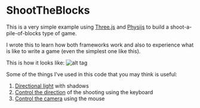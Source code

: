 # ShootTheBlocks

This is a very simple example using [Three.js](https://github.com/mrdoob/three.js/)
and [Physijs](https://github.com/chandlerprall/Physijs) to build a shoot-a-pile-of-blocks type of game.

I wrote this to learn how both frameworks work and also to experience what is like to write a game 
(even the simplest one like this).

This is how it looks like:
![alt tag](https://raw.github.com/visola/ShootTheBlocks/master/screens-shot.png)

Some of the things I've used in this code that you may think is useful:

1. [Directional light](https://github.com/visola/ShootTheBlocks/blob/master/js/objects/light.js) with shadows
1. [Control the direction](https://github.com/visola/ShootTheBlocks/blob/master/js/controls/bullet.js) of the shooting using the keyboard
1. [Control the camera](https://github.com/visola/ShootTheBlocks/blob/master/js/controls/camera.js) using the mouse
